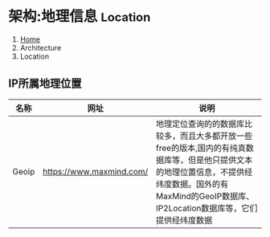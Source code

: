 # 架构:地理信息 <small>Location</small>

<ol class="breadcrumb"><li><a href="/">Home</a></li><li class="active">Architecture</li><li class="active">Location</li></ol>

## IP所属地理位置
|名称|网址|说明|
|------|------|------|
|Geoip|https://www.maxmind.com/|地理定位查询的的数据库比较多，而且大多都开放一些free的版本,国内的有纯真数据库等，但是他只提供文本的地理位置信息，不提供经纬度数据。国外的有MaxMind的GeoIP数据库、IP2Location数据库等，它们提供经纬度数据|

